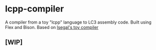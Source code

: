 # lcpp-compiler
A compiler from a toy "lcpp" language to LC3 assembly code. Built using Flex and Bison.
Based on [lsegal's toy compiler](https://github.com/lsegal/my_toy_compiler)


## [WIP]
